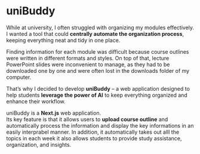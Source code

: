 # uniBuddy

While at university, I often struggled with organizing my modules effectively. I wanted a tool that could **centrally automate the organization process**, keeping everything neat and tidy in one place.  

Finding information for each module was difficult because course outlines were written in different formats and styles. On top of that, lecture PowerPoint slides were inconvenient to manage, as they had to be downloaded one by one and were often lost in the downloads folder of my computer.  

That’s why I decided to develop **uniBuddy** – a web application designed to help students **leverage the power of AI** to keep everything organized and enhance their workflow.  

uniBuddy is a **Next.js** web application.  
Its key feature is that it allows users to **upload course outline** and automatically process the information and display the key informations in an easily interprabel manner. In addition, it automatically takes out alll the topics in each week it also allows students to provide study assistance, organization, and insights.
